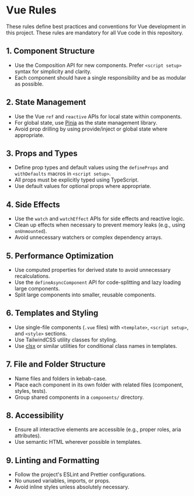 # Vue Rules

These rules define best practices and conventions for Vue development in this project. These rules are mandatory for all Vue code in this repository.

## 1. Component Structure

- Use the Composition API for new components. Prefer `<script setup>` syntax for simplicity and clarity.
- Each component should have a single responsibility and be as modular as possible.

## 2. State Management

- Use the Vue `ref` and `reactive` APIs for local state within components.
- For global state, use [Pinia](https://pinia.vuejs.org/) as the state management library.
- Avoid prop drilling by using provide/inject or global state where appropriate.

## 3. Props and Types

- Define prop types and default values using the `defineProps` and `withDefaults` macros in `<script setup>`.
- All props must be explicitly typed using TypeScript.
- Use default values for optional props where appropriate.

## 4. Side Effects

- Use the `watch` and `watchEffect` APIs for side effects and reactive logic.
- Clean up effects when necessary to prevent memory leaks (e.g., using `onUnmounted`).
- Avoid unnecessary watchers or complex dependency arrays.

## 5. Performance Optimization

- Use computed properties for derived state to avoid unnecessary recalculations.
- Use the `defineAsyncComponent` API for code-splitting and lazy loading large components.
- Split large components into smaller, reusable components.

## 6. Templates and Styling

- Use single-file components (`.vue` files) with `<template>`, `<script setup>`, and `<style>` sections.
- Use TailwindCSS utility classes for styling.
- Use [clsx](https://github.com/lukeed/clsx) or similar utilities for conditional class names in templates.

## 7. File and Folder Structure

- Name files and folders in kebab-case.
- Place each component in its own folder with related files (component, styles, tests).
- Group shared components in a `components/` directory.

## 8. Accessibility

- Ensure all interactive elements are accessible (e.g., proper roles, aria attributes).
- Use semantic HTML wherever possible in templates.

## 9. Linting and Formatting

- Follow the project's ESLint and Prettier configurations.
- No unused variables, imports, or props.
- Avoid inline styles unless absolutely necessary.
